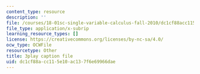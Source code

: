 ```yaml
---
content_type: resource
description: ''
file: /courses/18-01sc-single-variable-calculus-fall-2010/dc1cf88acc115e10ac137f6e69966dae_fK6cu99OSEU.vtt
file_type: application/x-subrip
learning_resource_types: []
license: https://creativecommons.org/licenses/by-nc-sa/4.0/
ocw_type: OCWFile
resourcetype: Other
title: 3play caption file
uid: dc1cf88a-cc11-5e10-ac13-7f6e69966dae
---
```

